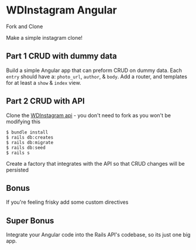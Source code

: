 # WDInstagram Angular

Fork and Clone

Make a simple instagram clone!

## Part 1 CRUD with dummy data

Build a simple Angular app that can preform CRUD on dummy data. Each `entry` should have a: `photo_url`, `author`, & `body`. Add a router, and templates for at least a `show` & `index` view.

## Part 2 CRUD with API

Clone the [WDInstagram api](https://github.com/ga-wdi-exercises/wdinstagram_rails_api) - you don't need to fork as you won't be modifying this

```shell
$ bundle install
$ rails db:creates
$ rails db:migrate
$ rails db:seed
$ rails s
```

Create a factory that integrates with the API so that CRUD changes will be persisted

## Bonus

If you're feeling frisky add some custom directives

## Super Bonus

Integrate your Angular code into the Rails API's codebase, so its just one big app.
